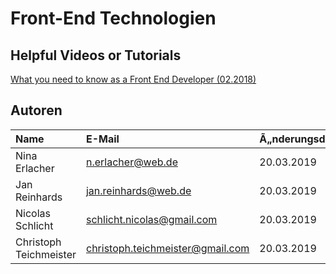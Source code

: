 # Front-End Technologien




## Helpful Videos or Tutorials
[What you need to know as a Front End Developer (02.2018)](https://www.youtube.com/watch?v=Xd7huBu39qk)

## Autoren

| Name | E-Mail | Ã„nderungsdatum |
|:-----|:-------|:---------------|
|Nina Erlacher|n.erlacher@web.de|20.03.2019|
|Jan Reinhards|jan.reinhards@web.de|20.03.2019|
|Nicolas Schlicht|schlicht.nicolas@gmail.com|20.03.2019|
|Christoph Teichmeister|christoph.teichmeister@gmail.com|20.03.2019|
